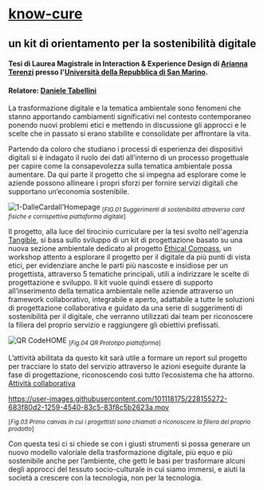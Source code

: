 # [know-cure](https://www.figma.com/proto/mWOMDE4lXk9KxvYCd2WRHf/kit-di-orientamento-per-la-sostenibilit%C3%A0-digitale?page-id=10%3A756&node-id=166-7748&viewport=-692%2C793%2C0.09&scaling=scale-down&starting-point-node-id=166%3A7748) 
## un kit di orientamento per la sostenibilità digitale
#### Tesi di Laurea Magistrale in Interaction & Experience Design di [Arianna Terenzi](https://www.linkedin.com/in/arianna-terenzi-4989a4201/) presso l'[Università della Repubblica di San Marino](https://design.unirsm.sm/). 
#### Relatore: [Daniele Tabellini](https://github.com/Fupete)

La trasformazione digitale e la tematica ambientale sono fenomeni 
che stanno apportando cambiamenti significativi nel contesto contemporaneo 
ponendo nuovi problemi etici e mettendo in discussione gli approcci 
e le scelte che in passato si erano stabilite e consolidate per affrontare la vita.

Partendo da coloro che studiano i processi di esperienza dei dispositivi digitali 
si è indagato il ruolo dei dati all’interno di un processo progettuale per capire 
come la consapevolezza sulla tematica ambientale possa aumentare. Da qui parte 
il progetto che si impegna ad esplorare come le aziende possono allineare i propri 
sforzi per fornire servizi digitali che supportano un’economia sostenibile. 

![1-DalleCardall'Homepage](https://user-images.githubusercontent.com/101118175/226267544-df380b40-f671-409b-8832-3725ef890c12.png)
<sub>[*FIG.01 Suggerimenti di sostenibilità attraverso card fisiche e corrispettiva piattaforma digitale*]</sub> 

Il progetto, alla luce del tirocinio curriculare per la tesi svolto nell'agenzia [Tangible](https://tangible.is/), 
si basa sullo sviluppo di un kit di progettazione basato su una nuova sezione ambientale 
dedicato al progetto [Ethical Compass](https://tangible.is/ethical-compass), un workshop attento a esplorare il progetto per il digitale da più punti di vista etici, per evidenziare anche le parti più nascoste 
e insidiose per un progettista, attraverso 5 tematiche principali, utili a indirizzare 
le scelte di progettazione e sviluppo. Il kit vuole quindi essere di supporto all’inserimento 
della tematica ambientale nelle aziende attraverso un framework collaborativo, 
integrabile e aperto, adattabile a tutte le soluzioni di progettazione collaborativa 
e guidato da una serie di suggerimenti di sostenibilità per il digitale, che verranno 
utilizzati dai team per riconoscere la filiera del proprio servizio e raggiungere gli obiettivi prefissati.

![QR CodeHOME](https://user-images.githubusercontent.com/101118175/226850413-435a75c2-5d9a-4b8b-86e5-207630476cd7.png)
<sub>[*Fig.04 QR Prototipo piattaforma*]</sub> 

L’attività abilitata da questo kit sarà utile a formare un report sul progetto per tracciare 
lo stato del servizio attraverso le azioni eseguite durante la fase di progettazione, 
riconoscendo così tutto l’ecosistema che ha attorno. [Attività collaborativa](https://www.figma.com/file/KvFCoaIc2jLMqCIZxAQagA/Template-KIT?node-id=0%3A1&t=0lccjoohwUiWe1Ax-1)


https://user-images.githubusercontent.com/101118175/228155272-683f80d2-1259-4540-83c5-83f8c5b2623a.mov

<sub>[*Fig.03 Primo canvas in cui i progettisti sono chiamati a riconoscere la filiera del proprio prodotto*]</sub> 


Con questa tesi ci si chiede se con i giusti strumenti si possa generare 
un nuovo modello valoriale della trasformazione digitale, più equo e più sostenibile anche per l’ambiente, che getti le basi per trasformare alcuni degli approcci del tessuto socio-culturale in cui siamo immersi, e aiuti la società a crescere 
con la tecnologia, non per la tecnologia.

